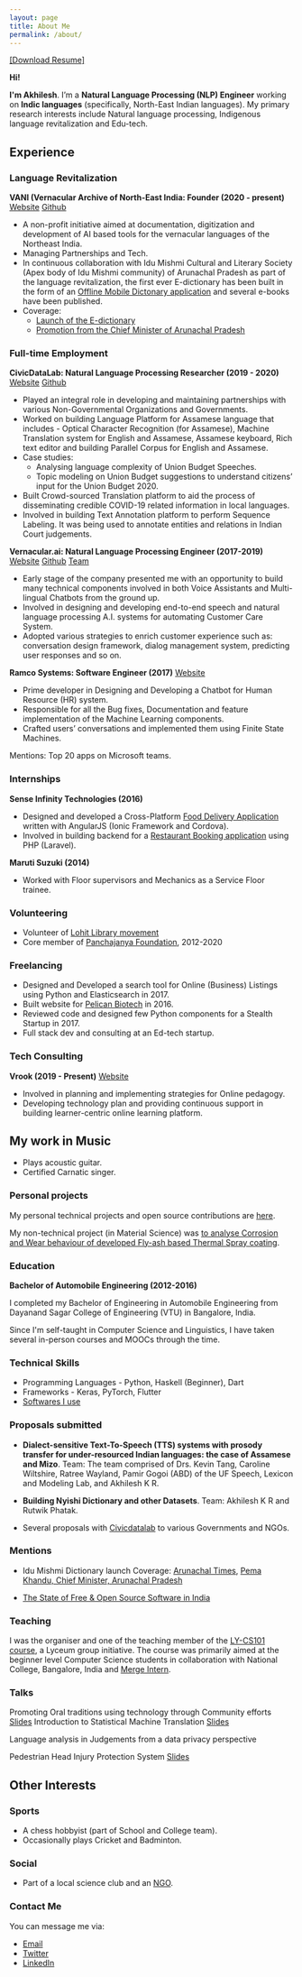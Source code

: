 ```yaml
---
layout: page
title: About Me
permalink: /about/
---
```


[[Download Resume]](https://drive.google.com/file/d/0B0q_P0jot7r-clBfZ1JpTmtZaDQ/view?usp=sharing&resourcekey=0-dDGO9ZboWpi8fUz_73Ns7A)

**Hi!**

**I'm Akhilesh**. I’m a **Natural Language Processing (NLP) Engineer** working on **Indic languages** (specifically, North-East Indian languages). My primary research interests include Natural language processing, Indigenous language revitalization and Edu-tech.


## Experience

### Language Revitalization

**VANI (Vernacular Archive of North-East India: Founder (2020 - present)** [Website](https://projectvani.org/) [Github](https://github.com/project-vani)

- A non-profit initiative aimed at documentation, digitization and development of AI based tools for the vernacular languages of the Northeast India.
- Managing Partnerships and Tech.
- In continuous collaboration with Idu Mishmi Cultural and Literary Society (Apex body of Idu Mishmi community) of Arunachal Pradesh as part of the language revitalization, the first ever E-dictionary has been built in the form of an [Offline Mobile Dictonary application](https://play.google.com/store/apps/details?id=imcls.dictionary.demo_flutter) and several e-books have been published.
- Coverage:
  - [Launch of the E-dictionary](https://arunachaltimes.in/index.php/2020/12/14/imcls-launches-mishmi-idu-dictionary-app/)
  - [Promotion from the Chief Minister of Arunachal Pradesh](https://m.facebook.com/story.php?story_fbid=4876201042454353&id=1037093553031807&sfnsn=wiwspwa)


### Full-time Employment

**CivicDataLab: Natural Language Processing Researcher (2019 - 2020)** [Website](https://www.civicdatalab.in/) [Github](https://github.com/civicdatalab/)

- Played an integral role in developing and maintaining partnerships with various Non-Governmental Organizations and Governments.
- Worked on building Language Platform for Assamese language that includes - Optical Character Recognition (for Assamese), Machine Translation system for English and Assamese, Assamese keyboard, Rich text editor and building Parallel Corpus for English and Assamese.
- Case studies:
  - Analysing language complexity of Union Budget Speeches.
  - Topic modeling on Union Budget suggestions to understand citizens’ input for the Union Budget 2020.
- Built Crowd-sourced Translation platform to aid the process of disseminating credible COVID-19 related information in local languages.
- Involved in building Text Annotation platform to perform Sequence Labeling. It was being used to annotate entities and relations in Indian Court judgements.

**Vernacular.ai: Natural Language Processing Engineer (2017-2019)** [Website](https://vernacular.ai) [Github](https://github.com/vernacular-ai/) [Team](https://vernacular-ai.github.io/ml/team)

- Early stage of the company presented me with an  opportunity to build many technical components involved in both Voice Assistants and Multi-lingual Chatbots from the ground up.
- Involved in designing and developing end-to-end speech and natural language processing A.I. systems for automating Customer Care System.
- Adopted various strategies to enrich customer experience such as: conversation design framework, dialog management system, predicting user responses and so on.

**Ramco Systems: Software Engineer (2017)** [Website](https://www.ramco.com/chatbot/)

- Prime developer in Designing and Developing a Chatbot for Human Resource (HR) system.
- Responsible for all the Bug fixes, Documentation and feature implementation of the Machine Learning components.
- Crafted users’ conversations and implemented them using Finite State Machines.

Mentions: Top 20 apps on Microsoft teams.

### Internships

**Sense Infinity Technologies (2016)**

- Designed and developed a Cross-Platform [Food Delivery Application](https://staple.today/) written with AngularJS (Ionic Framework and Cordova). 
- Involved in building backend for a [Restaurant Booking application](https://play.google.com/store/apps/details?id=com.sense.today.ballyhoo) using PHP (Laravel).


**Maruti Suzuki (2014)**

- Worked with Floor supervisors and Mechanics as a Service Floor trainee.


### Volunteering

- Volunteer of [Lohit Library movement](http://www.lohit-libraries.org)
- Core member of [Panchajanya Foundation](http://panchajanya.org), 2012-2020

### Freelancing

- Designed and Developed a search tool for Online (Business) Listings using Python and Elasticsearch in 2017.
- Built website for [Pelican Biotech](http://pelicanbiotech.com) in 2016.
- Reviewed code and designed few Python components for a Stealth Startup in 2017.
- Full stack dev and consulting at an Ed-tech startup.

### Tech Consulting

**Vrook (2019 - Present)** [Website](https://vrook.co)

- Involved in planning and implementing strategies for Online pedagogy.
- Developing technology plan and providing continuous support in building learner-centric online learning platform.

## My work in Music

- Plays acoustic guitar.
- Certified Carnatic singer.


### Personal projects

My personal technical projects and open source contributions are [here](https://github.com/akki2825).

My non-technical project (in Material Science) was [to analyse Corrosion and Wear behaviour of developed Fly-ash based Thermal Spray coating](https://drive.google.com/file/d/1LkIFr7dWBtssDnqMyTahB9t6dzJGbXx_/view?usp=sharing).


### Education

**Bachelor of Automobile Engineering (2012-2016)**

I completed my Bachelor of Engineering in Automobile Engineering from Dayanand Sagar College of Engineering (VTU) in Bangalore, India.

Since I'm self-taught in Computer Science and Linguistics, I have taken several in-person courses and MOOCs through the time.


### Technical Skills

- Programming Languages - Python, Haskell (Beginner), Dart
- Frameworks - Keras, PyTorch, Flutter
- [Softwares I use](https://akki2825.github.io/personal-config/2020/05/21/softwares-i-use.html)

### Proposals submitted

- **Dialect-sensitive Text-To-Speech (TTS) systems with prosody transfer for under-resourced Indian languages: the case of Assamese and Mizo**. Team: The team comprised of Drs. Kevin Tang, Caroline Wiltshire, Ratree Wayland, Pamir Gogoi (ABD) of the UF Speech, Lexicon and Modeling Lab, and Akhilesh K R.

- **Building Nyishi Dictionary and other Datasets**. Team: Akhilesh K R and Rutwik Phatak.

- Several proposals with [Civicdatalab](https://civicdatalab.in) to various Governments and NGOs.

### Mentions

- Idu Mishmi Dictionary launch
  Coverage: [Arunachal Times](https://arunachaltimes.in/index.php/2020/12/14/imcls-launches-mishmi-idu-dictionary-app/), [Pema Khandu, Chief Minister, Arunachal Pradesh](https://m.facebook.com/story.php?story_fbid=4876201042454353&id=1037093553031807&sfnsn=wiwspwa)

- [The State of Free & Open Source Software in India](https://state-of-foss.in/)

### Teaching

I was the organiser and one of the teaching member of the [LY-CS101 course](https://youtube.com/playlist?list=PLzgT9LNklpYDFav5-jj4IiRYVP91ufMtf), a Lyceum group initiative. The course was primarily aimed at the beginner level Computer Science students in collaboration with National College, Bangalore, India and [Merge Intern](https://www.mergeintern.com/).

### Talks

Promoting Oral traditions using technology through Community efforts [Slides](https://drive.google.com/file/d/1xGsHJO7geZ8K72BfH25YfaBbMYqxqZEe/view?usp=sharing)
Introduction to Statistical Machine Translation [Slides](https://drive.google.com/file/d/1xds25UpNwHjrY2d2_s0pjhDjVopuAGYp/view?usp=sharing)

Language analysis in Judgements from a data privacy perspective

Pedestrian Head Injury Protection System [Slides](https://drive.google.com/file/d/0ByCselSC-lh5aG1BUmVnSDJjdUlPRDFKQnBqMXFIN2k1MklN/view?usp=sharing)


## Other Interests

### Sports

- A chess hobbyist (part of School and College team).
- Occasionally plays Cricket and Badminton.


### Social

- Part of a local science club and an [NGO](http://panchajanya.org).

### Contact Me

You can message me via:

- [Email](mailto:akki.kr94@gmail.com)
- [Twitter](https://twitter.com/Akhilesh_k_r)
- [LinkedIn](https://www.linkedin.com/in/akhilesh-kr/)
